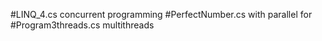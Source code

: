 #LINQ_4.cs concurrent programming
#PerfectNumber.cs with parallel for
#Program3threads.cs multithreads
